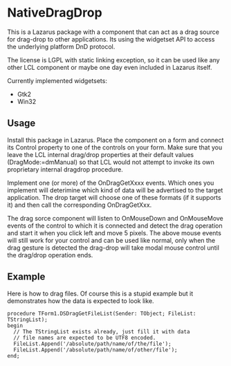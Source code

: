 NativeDragDrop
==============

This is a Lazarus package with a component that can act as a drag source
for drag-drop to other applications. Its using the widgetset API to
access the underlying platform DnD protocol.

The license is LGPL with static linking exception, so it can be used like
any other LCL component or maybe one day even included in Lazarus itself.

Currently implemented widgetsets:
  * Gtk2
  * Win32


Usage
-----
Install this package in Lazarus. Place the component on a form and
connect its Control property to one of the controls on your form.
Make sure that you leave the LCL internal drag/drop properties at
their default values (DragMode:=dmManual) so that LCL would not
attempt to invoke its own proprietary internal dragdrop procedure.

Implement one (or more) of the OnDragGetXxxx events. Which ones you
implement will deterimine which kind of data will be advertised to the
target application. The drop target will choose one of these formats
(if it supports it) and then call the corresponding OnDragGetXxx.

The drag sorce component will listen to OnMouseDown and OnMouseMove
events of the control to which it is connected and detect the drag
operation and start it when you click left and move 5 pixels. The
above mouse events will still work for your control and can be used
like normal, only when the drag gesture is detected the drag-drop
will take modal mouse control until the drag/drop operation ends.

Example
-------
Here is how to drag files. Of course this is a stupid example but it
demonstrates how the data is expected to look like.

    procedure TForm1.DSDragGetFileList(Sender: TObject; FileList: TStringList);
    begin
      // The TStringList exists already, just fill it with data
      // file names are expected to be UTF8 encoded.
      FileList.Append('/absolute/path/name/of/the/file');
      FileList.Append('/absolute/path/name/of/other/file');
    end;

